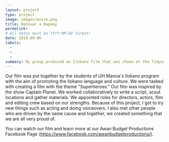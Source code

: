 ```yaml
---
layout: project
type: project
image: images/movie.png
title: Bannuar a Napaay
permalink: 
# All dates must be YYYY-MM-DD format!
date: 2019-09-06
labels:
  - 
  - 
  - 
summary: My group produced an Ilokano film that was shown at the Timpuyog Drama and Song Festival.
---
```

Our film was put together by the students of UH Manoa's Ilokano program with the aim of promoting the Ilokano language and culture. We were tasked with creating a film with the theme "Superheroes." Our film was inspired by the show Captain Planet. We worked collaboratively to write a script, scout locations and gather materials. We appointed roles for directors, actors, film and editing crew based on our strengths. Because of this project, I got to try new things such as acting and doing voiceovers. I also met other people who are driven by the same cause and together, we created something that we are all very proud of.


You can watch our film and learn more at our Awan Budget Productions Facebook Page (https://www.facebook.com/awanbudgetproductions/).



